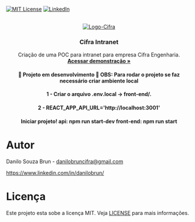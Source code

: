 [![MIT License](https://img.shields.io/github/license/othneildrew/Best-README-Template.svg?style=for-the-badge
)](https://github.com/danilobrun/intranet-cifra/tree/main/front-end/LICENSE)
[![LinkedIn](https://img.shields.io/badge/-LinkedIn-black.svg?style=for-the-badge&logo=linkedin&colorB=555)](https://www.linkedin.com/in/danilobrun/)


<br />
<div align="center">
  <a href="https://cifra-intranet.netlify.app/">
    <img src="src/assets/img/logo-cifra.png" alt="Logo-Cifra" />
  </a>

  <h3 align="center">Cifra Intranet</h3>

  <p align="center">
    Criação de uma POC para intranet para empresa Cifra Engenharia.
    <br />
    <a href="https://cifra-intranet.netlify.app/"><strong>Acessar demonstração »</strong></a>
  </p>
  
  <h4 align="center"> 
    🚧  Projeto em desenvolvimento  🚧
    OBS: Para rodar o projeto se faz necessário criar ambiente local
  </h4>
  <h4>
    1 - Criar o arquivo .env.local -> front-end/.
  </h4>
  <h4>
    2 - REACT_APP_API_URL='http://localhost:3001'
  </h4>
    <h4>
    Iniciar projeto!
    api: npm run start-dev
    front-end: npm run start
  </h4>
</div>


# Autor
Danilo Souza Brun - danilobruncifra@gmail.com

https://www.linkedin.com/in/danilobrun/


# Licença

Este projeto esta sobe a licença MIT. Veja [LICENSE](https://github.com/danilobrun/pj4-5-fox-entregas/blob/main/LICENSE) para mais informações.